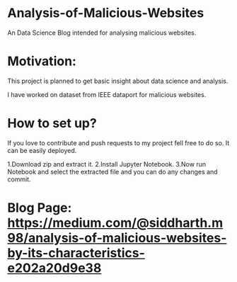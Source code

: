 # Analysis-of-Malicious-Websites
An Data Science Blog intended for analysing malicious websites.

# Motivation:

This project is planned to get basic insight about data science and analysis.

I have worked on dataset from IEEE dataport for malicious websites.


# How to set up?

If you love to contribute and push requests to my project fell free to do so. It can be easily deployed.

1.Download zip and extract it.
2.Install Jupyter Notebook.
3.Now run Notebook and select the extracted file and you can do any changes and commit.

# Blog Page:  https://medium.com/@siddharth.m98/analysis-of-malicious-websites-by-its-characteristics-e202a20d9e38
